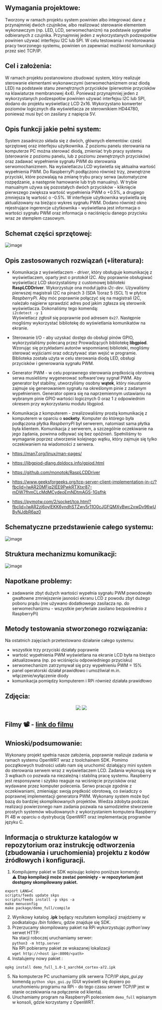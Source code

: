 ## Wymagania projektowe:   
Tworzony w ramach projektu system powinien albo integrować dane z przynajmniej dwóch
czujników, albo realizować sterowanie elementem wykonawczym (np. LED, LCD,
serwomechanizm) na podstawie sygnałów odbieranych z czujnika. Przynajmniej jeden z wykorzystanych podzespołów powinien używać interfejsu I2C lub SPI. W celu testowania i monitorowania pracy tworzonego systemu, powinien on zapewniać możliwość komunikacji przez sieć TCP/IP.  

## Cel i założenia:
W ramach projektu postanowiono zbudować system, który realizuje sterowanie elementami wykonawczymi (serwomechanizmem oraz diodą LED) na podstawie stanu zewnętrznych przycisków (pierwotnie przycisków na klawiaturze membranowej 4x4). Ponieważ przynajmniej jeden z wykorzystanych podzespołów powinien używać interfejsu I2C lub SPI, dodano do projektu wyświetlacz LCD 2x16. Wykorzystano konwerter poziomów logicznych dla wyświetlacza ze sterownikiem HD44780, ponieważ musi być on zasilany z napięcia 5V.

## Opis funkcji jakie pełni system:
System zasadniczo składa się z dwóch, głównych elementów: cześć sprzętowej oraz interfejsu użytkownika. Z poziomu panelu sterowania na komputerze PC można sterować diodą, zmieniać tryb pracy systemu (sterowanie z poziomu panelu, lub z poziomu zewnętrznych przycisków) oraz zadawać wypełnienie sygnału PWM do sterowania serwomochanizmem. Na wyświetlaczu LCD wyświetla się aktualna wartość wypełnienia PWM. Do RaspberryPi podłączono również trzy, zewnętrzne przyciski, które pozwalają na zmianę trybu pracy serwa (automatyczne rozpędzanie, a następnie hamowanie lub tryb manualny). W trybie manualnym używa się pozostałych dwóch przycisków - kliknięcie pierwszego zwiększa wartość wypełnienia PWM o +0.5%, a drugiego zmniejsza tę wartość o -0.5%. W interfejsie użytkownika wyświetla się aktualizowany na bieżąco wykres sygnału PWM. Dodano również okno rejestrujące ingerencje użytkownika - wyświetlana jest informacja o wartości sygnału PWM oraz informacja o naciśnięciu danego przycisku wraz ze stemplem czasowym.

## Schemat części sprzętowej:

![image](uploads/c4907df38d2efaa46e1a8fd3868da815/image.png)


## Opis zastosowanych rozwiązań (+literatura):

* Komunikacja z wyświetlaczem - _driver_, który obsługuje komunikację z wyświetlaczem, oparty jest o protokół I2C. Aby poprawnie obsługiwać wyświetlacz LCD skorzystaliśmy z customowej biblioteki **RaspLCDDriver**. Wykorzystuje ona moduł jądra _i2c-dev_. Używaliśmy pierwszej magistrali I2C na pinach 3 (SDA 1)oraz 5 (SCL 1) w płytce _RaspberryPi_. Aby móc poprawnie połączyć się na magistrali I2C, należało najpierw sprawdzić adres pod jakim zgłasza się sterownik wyświetlacza. Dokonaliśmy tego komendą:    
`i2cdetect -y 1`   
Wyświetlacz zgłosił się poprawnie pod adresem `0x27`. Następnie mogliśmy wykorzystać bibliotekę do wyświetlania komunikatów na ekranie.

* Sterowanie I/O - aby uzyskać dostęp do obsługi pinów GPIO, wykorzystaliśmy polecaną przez Prowadzących bibliotekę **libgpiod**. Wzorując się przykładami autorów wspomnianej biblioteki, mogliśmy sterować wyjściami oraz odczytywać stan wejść w programie. Biblioteka została użyta w celu sterowania diodą LED, obsługi przycisków i generowania sygnału PWM.

* Generator PWM - w celu poprawnego sterowania prędkością obrotową serwa musieliśmy wygenerować software'owy sygnał PWM. Aby generator był stabilny, utworzyliśmy osobny **wątek**, który nieustannie zajmuje się generowaniem sygnału na określonym pinie z zadanym wypełnieniem. Generator opiera się na naprzemiennym ustawianiu na wybranym pinie GPIO wartości logicznych 0 oraz 1 z odpowiednim okresem przy wykorzystaniu modułu libgpiod.

* Komunikacja z komputerem - zrealizowaliśmy prostą komunikację z komputerem w oparciu o **sockety**. Komputer do którego była podłączona płytka _RaspberryPi_ był serwerem, natomiast sama płytka była klientem. Komunikacja z serwerem, a szczególnie oczekiwanie na jego żądania, powinna odbywać się bez opóźnień. Spełniliśmy to wymaganie poprzez utworzenie kolejnego wątku, który zajmuje się tylko oczekiwaniem na wiadomości z serwera.

* https://man7.org/linux/man-pages/
* https://libgpiod-dlang.dpldocs.info/gpiod.html
* https://github.com/monotok/RaspLCDDriver
* https://www.geeksforgeeks.org/tcp-server-client-implementation-in-c/?fbclid=IwAR20MFiq2IEE9PwkRTXtxr87-mDW7fhmCLcMdMCydeoEmNDtmAGS-1Gsfhk
* https://pymotw.com/2/socket/tcp.html?fbclid=IwAR2zj6oylEKK6yndhSTZwy5r11O0cJGFQMXyBwc2xwDv96wUByNJdbR6az0

## Schematyczne przedstawienie całego systemu:
![image](uploads/3590fef03982c35fb51ed7f555832dd2/image.png)
## Struktura mechanizmu komunikacji: 
![image](uploads/43a169e3d834e63248a48f2bd98ca729/image.png)

## Napotkane problemy:  
* zadawanie zbyt dużych wartości wypełnia sygnału PWM powodowało gwałtowne zmniejszenie jasności ekranu LCD z powodu zbyt dużego poboru prądu (nie używano dodatkowego zasilacza np. do serwomechanizmu - wszystkie peryferiale zasilano bezpośrednio z RaspberryPi) 


## Metody testowania stworzonego rozwiązania:  
Na ostatnich zajęciach przetestowano działanie całego systemu:
*  wszystkie trzy przyciski działały poprawnie
*  wartość wypełnienia PWM wyświetlana na ekranie LCD była na bieżąco aktualizowana (np. po wciśnięciu odpowiedniego przycisku)
*  serwomechanizm zatrzymywał się przy wypełnieniu PWM = 15%
*  panel operatorski działał prawidłowo i umożliwiał m.in. włączenie/wyłączenie diody
*  komunikacja pomiędzy komputerem i RPi również działała prawidłowo

## Zdjęcia:
<div align="center">
 <img src="uploads/7193ce5e957db1d6f54de8b7dcb9b311/image.png"/> 
 <img src="uploads/cbc95fe4265de143062a57957f2c2ea6/image.png"/> 
</div>

## Filmy :film_projector: - [link do filmu](https://drive.google.com/file/d/1voAXFOp_HdNxVKS13TqZxOZjEw8is6sm/view?usp=sharing)

## Wnioski/podsumowanie:  

Wykonany projekt spełnia nasze założenia, poprawnie realizuje zadania w ramach systemu OpenWRT wraz z toolchainem SDK. Pomimo początkowych trudności udało nam się uruchomić działający mini system do sterowania serwem wraz z wyświetlaczem LCD. Zadania wykonują się w 3 wątkach co pozwala na niezależną i stabilną pracę systemu. Raspberry jest responsywne i szybko reaguje na wciśnięcie przycisków oraz wydawane przez komputer polecenia. Serwo pracuje zgodnie z oczekiwaniami, zmieniając swoją prędkość obrotową, co świadczy o poprawnej implementacji generatora PWM. Wykonany system może być bazą do bardziej skomplikowanych projektów. Wiedza zdobyta podczas realizacji powierzonego nam zadania pozwala na samodzielne stworzenie prostych systemów wbudowanych z wykorzystaniem komputera Raspberry PI 4B w oparciu o dystrybucję OpenWRT oraz implementację programów języku C.

## Informacja o strukturze katalogów w repozytorium oraz instrukcję odtworzenia (zbudowania i uruchomienia) projektu z kodów źródłowych i konfiguracji.
1) Kompilujemy pakiet w SDK wpisując kolejno poniższe komendy:    
:warning: **Etap kompilacji może zostać pominięty - w repozytorium jest dostępny skompilowany pakiet.**  
```
export LANG=C
scripts/feeds update skps
scripts/feeds install -p skps -a
make menuconfig
make package/demo_full/compile
```
2) Wynikowy katalog **.ipk** będący rezultatem kompilacji znajdziemy w podkatalogu _/bin_ folderu, gdzie znajduje się SDK.  
3) Przerzucamy skompilowany pakiet na RPi wykorzystując _python'owy_ serwet HTTP:  
Na stacji roboczej uruchamiamy serwer:  
`python3 -m http.server`  
Na RPi pobieramy pakiet ze wskazanej lokalizacji  
`wget http://<host ip>:8000/<path>`  
4) Instalujemy nowy pakiet :  
```
opkg install demo_full_1.0-1_aarch64_cortex-a72.ipk
```
5) Na komputerze PC uruchamiamy plik serwera _TCP/IP_ _skps_gui.py_ komendą `python skps_gui.py` (GUI wyświetli się dopiero po uruchomieniu programu na RPi - do tego czasu serwer TCP/IP jest w stanie oczekiwania na połączenie od klienta).
6) Uruchamiamy program na RaspberryPi poleceniem `demo_full` wpisanym w konsoli, gdzie korzystamy z OpenWRT.


